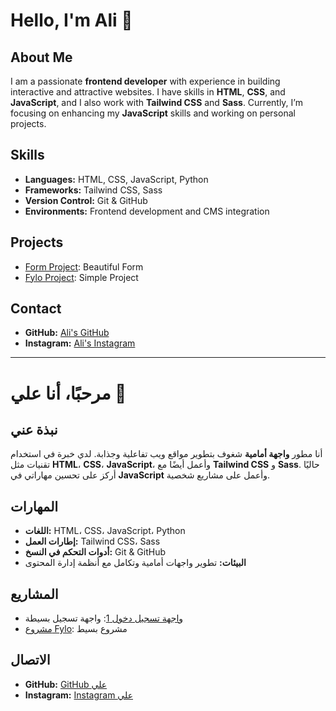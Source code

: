 # Hello, I'm Ali 👋

## About Me
I am a passionate **frontend developer** with experience in building interactive and attractive websites. I have skills in **HTML**, **CSS**, and **JavaScript**, and I also work with **Tailwind CSS** and **Sass**. Currently, I’m focusing on enhancing my **JavaScript** skills and working on personal projects.

## Skills
- **Languages:** HTML, CSS, JavaScript, Python
- **Frameworks:** Tailwind CSS, Sass
- **Version Control:** Git & GitHub
- **Environments:** Frontend development and CMS integration

## Projects
- [Form Project]( https://github.com/ALI-cmd-front-developer/beautiful-form ): Beautiful Form
- [Fylo Project]( https://github.com/ALI-cmd-front-developer/Fylo ): Simple Project

## Contact
- **GitHub:** [Ali's GitHub](https://github.com/ALI-cmd-front-developer)
- **Instagram:** [Ali's Instagram](https://www.instagram.com/__front_end_developer__?igsh=cmgzcHZiZW94Mmtu)

---

# مرحبًا، أنا علي 👋

## نبذة عني
أنا مطور **واجهة أمامية** شغوف بتطوير مواقع ويب تفاعلية وجذابة. لدي خبرة في استخدام تقنيات مثل **HTML**، **CSS**، **JavaScript**، وأعمل أيضًا مع **Tailwind CSS** و **Sass**. حاليًا أركز على تحسين مهاراتي في **JavaScript** وأعمل على مشاريع شخصية.

## المهارات
- **اللغات:** HTML، CSS، JavaScript، Python
- **إطارات العمل:** Tailwind CSS، Sass
- **أدوات التحكم في النسخ:** Git & GitHub
- **البيئات:** تطوير واجهات أمامية وتكامل مع أنظمة إدارة المحتوى

## المشاريع
- [واجهة تسجيل دخول 1](https://github.com/ALI-cmd-front-developer/beautiful-form): واجهة تسجيل بسيطة
- [مشروع Fylo]( https://github.com/ALI-cmd-front-developer/Fylo ): مشروع بسيط

## الاتصال
- **GitHub:** [GitHub علي](https://github.com/ALI-cmd-front-developer)
- **Instagram:** [Instagram علي](https://www.instagram.com/__front_end_developer__?igsh=cmgzcHZiZW94Mmtu)
